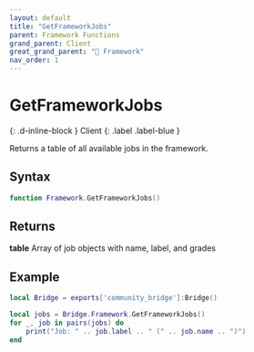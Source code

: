 ```yaml
---
layout: default
title: "GetFrameworkJobs"
parent: Framework Functions
grand_parent: Client
great_grand_parent: "🧩 Framework"
nav_order: 1
---
```


# GetFrameworkJobs
{: .d-inline-block }
Client
{: .label .label-blue }

Returns a table of all available jobs in the framework.

## Syntax

```lua
function Framework.GetFrameworkJobs()
```

## Returns

**table**
Array of job objects with name, label, and grades

## Example

```lua
local Bridge = exports['community_bridge']:Bridge()

local jobs = Bridge.Framework.GetFrameworkJobs()
for _, job in pairs(jobs) do
    print("Job: " .. job.label .. " (" .. job.name .. ")")
end
```
